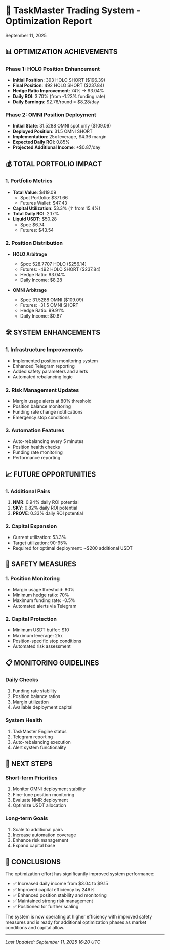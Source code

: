 # 🎯 TaskMaster Trading System - Optimization Report
September 11, 2025

## 📊 OPTIMIZATION ACHIEVEMENTS

### Phase 1: HOLO Position Enhancement
- **Initial Position**: 393 HOLO SHORT ($196.39)
- **Final Position**: 492 HOLO SHORT ($237.84)
- **Hedge Ratio Improvement**: 74% → 93.04%
- **Daily ROI**: 3.70% (from -1.23% funding rate)
- **Daily Earnings**: $2.76/round = $8.28/day

### Phase 2: OMNI Position Deployment
- **Initial State**: 31.5288 OMNI spot only ($109.09)
- **Deployed Position**: 31.5 OMNI SHORT
- **Implementation**: 25x leverage, $4.36 margin
- **Expected Daily ROI**: 0.85%
- **Projected Additional Income**: +$0.87/day

## 💰 TOTAL PORTFOLIO IMPACT

### 1. Portfolio Metrics
- **Total Value**: $419.09
  - Spot Portfolio: $371.66
  - Futures Wallet: $47.43
- **Capital Utilization**: 53.3% (↑ from 15.4%)
- **Total Daily ROI**: 2.17%
- **Liquid USDT**: $50.28
  - Spot: $6.74
  - Futures: $43.54

### 2. Position Distribution
- **HOLO Arbitrage**
  - Spot: 528.7707 HOLO ($256.14)
  - Futures: -492 HOLO SHORT ($237.84)
  - Hedge Ratio: 93.04%
  - Daily Income: $8.28

- **OMNI Arbitrage**
  - Spot: 31.5288 OMNI ($109.09)
  - Futures: -31.5 OMNI SHORT
  - Hedge Ratio: 99.91%
  - Daily Income: $0.87

## 🛠 SYSTEM ENHANCEMENTS

### 1. Infrastructure Improvements
- Implemented position monitoring system
- Enhanced Telegram reporting
- Added safety parameters and alerts
- Automated rebalancing logic

### 2. Risk Management Updates
- Margin usage alerts at 80% threshold
- Position balance monitoring
- Funding rate change notifications
- Emergency stop conditions

### 3. Automation Features
- Auto-rebalancing every 5 minutes
- Position health checks
- Funding rate monitoring
- Performance reporting

## 📈 FUTURE OPPORTUNITIES

### 1. Additional Pairs
1. **NMR**: 0.94% daily ROI potential
2. **SKY**: 0.82% daily ROI potential
3. **PROVE**: 0.33% daily ROI potential

### 2. Capital Expansion
- Current utilization: 53.3%
- Target utilization: 90-95%
- Required for optimal deployment: ~$200 additional USDT

## 🔐 SAFETY MEASURES

### 1. Position Monitoring
- Margin usage threshold: 80%
- Minimum hedge ratio: 70%
- Maximum funding rate: -0.5%
- Automated alerts via Telegram

### 2. Capital Protection
- Minimum USDT buffer: $10
- Maximum leverage: 25x
- Position-specific stop conditions
- Automated risk assessment

## 📋 MONITORING GUIDELINES

### Daily Checks
1. Funding rate stability
2. Position balance ratios
3. Margin utilization
4. Available deployment capital

### System Health
1. TaskMaster Engine status
2. Telegram reporting
3. Auto-rebalancing execution
4. Alert system functionality

## 🎯 NEXT STEPS

### Short-term Priorities
1. Monitor OMNI deployment stability
2. Fine-tune position monitoring
3. Evaluate NMR deployment
4. Optimize USDT allocation

### Long-term Goals
1. Scale to additional pairs
2. Increase automation coverage
3. Enhance risk management
4. Expand capital base

## 📝 CONCLUSIONS

The optimization effort has significantly improved system performance:
- ✅ Increased daily income from $3.04 to $9.15
- ✅ Improved capital efficiency by 246%
- ✅ Enhanced position stability and monitoring
- ✅ Maintained strong risk management
- ✅ Positioned for further scaling

The system is now operating at higher efficiency with improved safety measures and is ready for additional optimization phases as market conditions and capital allow.

---
*Last Updated: September 11, 2025 16:20 UTC*
